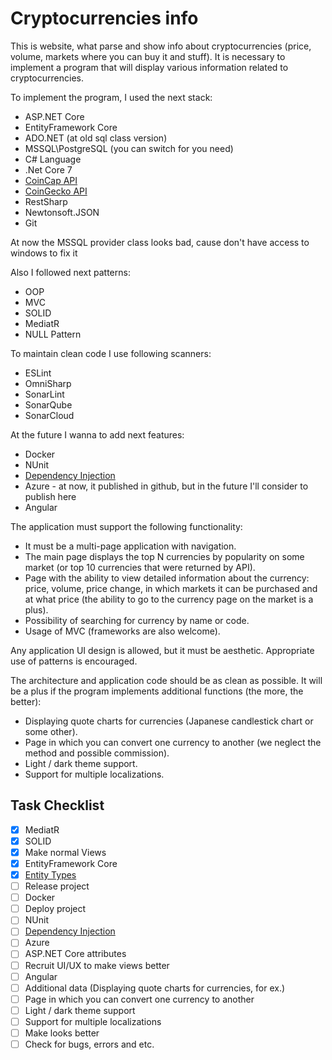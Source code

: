 # Cryptocurrencies info
This is website, what parse and show info about cryptocurrencies (price, volume, markets where you can buy it and stuff).
It is necessary to implement a program that will display various information
related to cryptocurrencies.

To implement the program, I used the next stack:
* ASP.NET Core
* EntityFramework Core
* ADO.NET (at old sql class version)
* MSSQL\PostgreSQL (you can switch for you need)
* C# Language
* .Net Core 7
* [CoinCap API](https://docs.coincap.io/)
* [CoinGecko API](https://www.coingecko.com/en/api/documentation)
* RestSharp
* Newtonsoft.JSON
* Git

At now the MSSQL provider class looks bad, cause don't have access to windows to fix it

Also I followed next patterns:
* OOP
* MVC
* SOLID
* MediatR
* NULL Pattern

To maintain clean code I use following scanners:
* ESLint
* OmniSharp
* SonarLint
* SonarQube
* SonarCloud

At the future I wanna to add next features:
* Docker
* NUnit
* [Dependency Injection](https://en.wikipedia.org/wiki/Dependency_injection)
* Azure - at now, it published in github, but in the future I'll consider to publish here
* Angular

The application must support the following functionality:
* It must be a multi-page application with navigation.
* The main page displays the top N currencies by popularity on some market
(or top 10 currencies that were returned by API).
* Page with the ability to view detailed information about the currency:
price, volume, price change, in which markets it can be purchased and at what price (the
ability to go to the currency page on the market is a plus).
* Possibility of searching for currency by name or code.
* Usage of MVC (frameworks are also welcome).

Any application UI design is allowed, but it must be aesthetic.
Appropriate use of patterns is encouraged.

The architecture and application code should be as clean as possible.
It will be a plus if the program implements additional functions (the more, the
better):
* Displaying quote charts for currencies (Japanese candlestick chart or some
other).
* Page in which you can convert one currency to another (we neglect the
method and possible commission).
* Light / dark theme support.
* Support for multiple localizations.

## Task Checklist
- [X] MediatR
- [x] SOLID
- [X] Make normal Views
- [X] EntityFramework Core
- [X] [Entity Types](https://learn.microsoft.com/en-us/ef/core/modeling/entity-types?tabs=data-annotations)
- [ ] Release project
- [ ] Docker
- [ ] Deploy project
- [ ] NUnit
- [ ] [Dependency Injection](https://en.wikipedia.org/wiki/Dependency_injection)
- [ ] Azure
- [ ] ASP.NET Core attributes
- [ ] Recruit UI/UX to make views better
- [ ] Angular
- [ ] Additional data (Displaying quote charts for currencies, for ex.)
- [ ] Page in which you can convert one currency to another
- [ ] Light / dark theme support
- [ ] Support for multiple localizations
- [ ] Make looks better
- [ ] Check for bugs, errors and etc.
